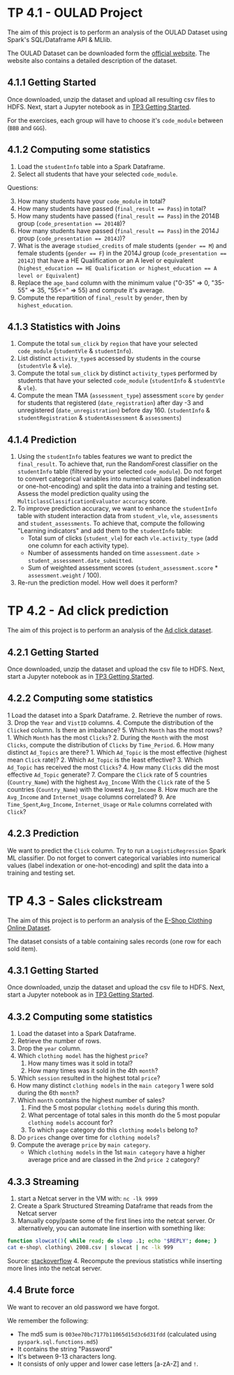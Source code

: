 # TP 4.1 - OULAD Project

The aim of this project is to perform an analysis of the OULAD Dataset using Spark's
SQL/Dataframe API & MLlib.

The OULAD Dataset can be downloaded form the [official website](https://analyse.kmi.open.ac.uk/open_dataset).
The website also contains a detailed description of the dataset.

## 4.1.1 Getting Started

Once downloaded, unzip the dataset and upload all resulting csv files to HDFS.
Next, start a Jupyter notebook as in [TP3 Getting Started](../3/README.md#getting-started).


For the exercises, each group will have to choose it's `code_module` between (`BBB` and `GGG`).


## 4.1.2 Computing some statistics

1. Load the `studentInfo` table into a Spark Dataframe.
2. Select all students that have your selected `code_module`.

Questions:

3. How many students have your `code_module` in total?
4. How many students have passed (`final_result == Pass`) in total?
5. How many students have passed (`final_result == Pass`) in the 2014B group (`code_presentation == 2014B`)?
6. How many students have passed (`final_result == Pass`) in the 2014J group (`code_presentation == 2014J`)?
7. What is the average `studied_credits` of male students (`gender == M`) and female students (`gender == F`) in the 2014J group
(`code_presentation == 2014J`) that have a HE Qualification or an A level or equivalent (`highest_education == HE Qualification or highest_education == A level or Equivalent`)
8. Replace the `age_band` column with the minimum value ("0-35" => 0, "35-55" => 35, "55<=" => 55) and compute it's average.
9. Compute the repartition of `final_result` by `gender`, then by `highest_education`.


## 4.1.3 Statistics with Joins

1. Compute the total `sum_click` by `region` that have your selected `code_module` (`studentVle` & `studentInfo`).
2. List distinct `activity_type`s accessed by students in the course (`studentVle` & `vle`).
3. Compute the total `sum_click` by distinct `activity_type`s performed by students that have 
  your selected `code_module` (`studentInfo` & `studentVle` & `vle`).
4. Compute the mean TMA (`assessment_type`) assessment `score` by `gender` for students
  that registered (`date_registration`) after day -3 and unregistered (`date_unregistration`)
  before day 160. (`studentInfo` & `studentRegistration` & `studentAssessment` & `assessments`)


## 4.1.4 Prediction

1. Using the `studentInfo` tables features we want to predict the `final_result`.
   To achieve that, run the RandomForest classifier on the `studentInfo` table (filtered by your selected `code_module`).
   Do not forget to convert categorical variables into numerical values (label indexation or one-hot-encoding) and split the data into a training and testing set.
   Assess the model prediction quality using the `MulticlassClassificationEvaluator` `accuracy` score.
2. To improve prediction accuracy, we want to enhance the `studentInfo` table with student interaction
   data from `student_vle`, `vle`, `assessments` and `student_assessments`.
   To achieve that, compute the following "Learning indicators" and add them to the `studentInfo` table:
   - Total sum of clicks (`student_vle`) for each `vle.activity_type` (add one column for each activity type).
   - Number of assessments handed on time `assessment.date > student_assessment.date_submitted`.
   - Sum of weighted assessment scores (`student_assessment.score` * `assessment.weight` / 100).
3. Re-run the prediction model. How well does it perform?


# TP 4.2 - Ad click prediction

The aim of this project is to perform an analysis of the
[Ad click dataset](https://www.kaggle.com/datasets/ruchikajain/add-data).

## 4.2.1 Getting Started

Once downloaded, unzip the dataset and upload the csv file to HDFS.
Next, start a Jupyter notebook as in
[TP3 Getting Started](https://github.com/SergioSim/debian-hadoop/blob/master/tp/3/README.md#getting-started).

## 4.2.2 Computing some statistics

1 Load the dataset into a Spark Dataframe.
2. Retrieve the number of rows.
3. Drop the `Year` and `VistID` columns.
4. Compute the distribution of the `Clicked` column. Is there an imbalance?
5. Which `Month` has the most rows?
    1. Which `Month` has the most `Clicks`?
    2. During the `Month` with the most `Clicks`, compute the distribution of `Clicks` by
      `Time_Period`.
6. How many distinct `Ad_Topics` are there?
    1. Which `Ad_Topic` is the most effective (highest mean `Click` rate)?
    2. Which `Ad_Topic` is the least effective?
    3. Which `Ad_Topic` has received the most `Clicks`?
    4. How many `Clicks` did the most effective `Ad_Topic` generate?
7. Compare the `Click` rate of 5 countries (`Country_Name`) with the highest `Avg_Income`
   With the `Click` rate of the 5 countries (`Country_Name`) with the lowest `Avg_Income`
8. How much are the `Avg_Income` and `Internet_Usage` columns correlated?
9. Are `Time_Spent`,`Avg_Income`, `Internet_Usage` or `Male` columns correlated with `Click`?


## 4.2.3 Prediction

We want to predict the `Click` column.
Try to run a `LogisticRegression` Spark ML classifier.
Do not forget to convert categorical variables into numerical values
(label indexation or one-hot-encoding) and split the data into a training and testing set.


# TP 4.3 - Sales clickstream

The aim of this project is to perform an analysis of the
[E-Shop Clothing Online Dataset](https://www.kaggle.com/datasets/heninursafitri/clothi).

The dataset consists of a table containing sales records (one row for each sold item).

## 4.3.1 Getting Started

Once downloaded, unzip the dataset and upload the csv file to HDFS.
Next, start a Jupyter notebook as in
[TP3 Getting Started](https://github.com/SergioSim/debian-hadoop/blob/master/tp/3/README.md#getting-started).

## 4.3.2 Computing some statistics

1. Load the dataset into a Spark Dataframe.
2. Retrieve the number of rows.
3. Drop the `year` column.
4. Which `clothing model` has the highest `price`?
    1. How many times was it sold in total?
    2. How many times was it sold in the 4th `month`?
5. Which `session` resulted in the highest total `price`?
6. How many distinct `clothing models` in the `main category` 1 were sold during the 6th `month`?
7. Which `month` contains the highest number of sales?
    1. Find the 5 most popular `clothing models` during this month.
    2. What percentage of total sales in this month do the 5 most popular `clothing models` account for?
    3. To which `page` category do this `clothing models` belong to?
8. Do `prices` change over time for `clothing models`?
9. Compute the average `price` by `main category`.
    - Which `clothing models` in the 1st `main category` have a higher average price and are classed in the 2nd `price 2` category?

## 4.3.3 Streaming

1. start a Netcat server in the VM with:
  `nc -lk 9999`
2. Create a Spark Structured Streaming Dataframe that reads from the Netcat server
3. Manually copy/paste some of the first lines into the netcat server.
  Or alternatively, you can automate line insertion with something like:
  ```bash
  function slowcat(){ while read; do sleep .1; echo "$REPLY"; done; }
  cat e-shop\ clothing\ 2008.csv | slowcat | nc -lk 999
  ```
  Source: [stackoverflow](https://stackoverflow.com/a/46968824)
4. Recompute the previous statistics while inserting more lines into the netcat server.


## 4.4 Brute force

We want to recover an old password we have forgot.

We remember the following:

- The md5 sum is `003ee70bc7177b11065d15d3c6d31fdd` (calculated using `pyspark.sql.functions.md5`)
- It contains the string "Password"
- It's between 9-13 characters long.
- It consists of only upper and lower case letters [a-zA-Z] and `!`.
